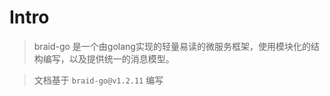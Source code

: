 # Intro

> braid-go 是一个由golang实现的轻量易读的微服务框架，使用模块化的结构编写，以及提供统一的消息模型。

> 文档基于 `braid-go@v1.2.11` 编写



